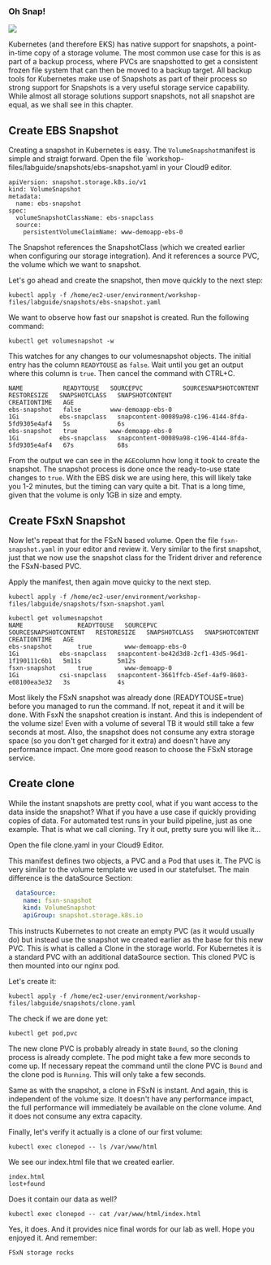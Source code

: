 ### Oh Snap!

![](/images/snap.png)

Kubernetes (and therefore EKS) has native support for snapshots, a point-in-time copy of a storage volume. The most common use case for this is as part of a backup process, where PVCs are snapshotted to get a consistent frozen file system that can then be moved to a backup target. All backup tools for Kubernetes make use of Snapshots as part of their process so strong support for Snapshots is a very useful storage service capability. While almost all storage solutions support snapshots, not all snapshot are equal, as we shall see in this chapter.


## Create EBS Snapshot

Creating a snapshot in Kubernetes is easy. The `VolumeSnapshot`manifest is simple and straigt forward. Open the file `workshop-files/labguide/snapshots/ebs-snapshot.yaml in your Cloud9 editor. 

```console
apiVersion: snapshot.storage.k8s.io/v1
kind: VolumeSnapshot 
metadata: 
  name: ebs-snapshot 
spec: 
  volumeSnapshotClassName: ebs-snapclass
  source: 
    persistentVolumeClaimName: www-demoapp-ebs-0
```

The Snapshot references the SnapshotClass (which we created earlier when configuring our storage integration). And it references a source PVC, the volume which we want to snapshot. 

Let's go ahead and create the snapshot, then move quickly to the next step:

```console
kubectl apply -f /home/ec2-user/environment/workshop-files/labguide/snapshots/ebs-snapshot.yaml
```

We want to observe how fast our snapshot is created. Run the following command:

```console
kubectl get volumesnapshot -w
```

This watches for any changes to our volumesnapshot objects. The initial entry has the column `READYTOUSE` as `false`. Wait until you get an output where this column is `true`. Then cancel the command with CTRL+C. 

```console
NAME           READYTOUSE   SOURCEPVC           SOURCESNAPSHOTCONTENT   RESTORESIZE   SNAPSHOTCLASS   SNAPSHOTCONTENT                                    CREATIONTIME   AGE
ebs-snapshot   false        www-demoapp-ebs-0                           1Gi           ebs-snapclass   snapcontent-00089a98-c196-4144-8fda-5fd9305e4af4   5s             6s
ebs-snapshot   true         www-demoapp-ebs-0                           1Gi           ebs-snapclass   snapcontent-00089a98-c196-4144-8fda-5fd9305e4af4   67s            68s
```

From the output we can see in the `AGE`column how long it took to create the snapshot. The snapshot process is done once the ready-to-use state changes to `true`. With the EBS disk we are using here, this will likely take you 1-2 minutes, but the timing can vary quite a bit. That is a long time, given that the volume is only 1GB in size and empty.


## Create FSxN Snapshot

Now let's repeat that for the FSxN based volume. Open the file `fsxn-snapshot.yaml` in your editor and review it. Very similar to the first snapshot, just that we now use the snapshot class for the Trident driver and reference the FSxN-based PVC.

Apply the manifest, then again move quicky to the next step.

```console
kubectl apply -f /home/ec2-user/environment/workshop-files/labguide/snapshots/fsxn-snapshot.yaml
```

```console
kubectl get volumesnapshot 
NAME               READYTOUSE   SOURCEPVC           SOURCESNAPSHOTCONTENT   RESTORESIZE   SNAPSHOTCLASS   SNAPSHOTCONTENT                                    CREATIONTIME   AGE
ebs-snapshot       true         www-demoapp-ebs-0                           1Gi           ebs-snapclass   snapcontent-be42d3d8-2cf1-43d5-96d1-1f190111c6b1   5m11s          5m12s
fsxn-snapshot      true         www-demoapp-0                               1Gi           csi-snapclass   snapcontent-3661ffcb-45ef-4af9-8603-e08100ea3e32   3s             4s
```

Most likely the FSxN snapshot was already done (READYTOUSE=true) before you managed to run the command. If not, repeat it and it will be done. With FsxN the snapshot creation is instant. And this is independent of the volume size! Even with a volume of several TB it would still take a few seconds at most. Also, the snapshot does not consume any extra storage space (so you don't get charged for it extra) and doesn't have any performance impact. One more good reason to choose the FSxN storage service.


## Create clone

While the instant snapshots are pretty cool, what if you want access to the data inside the snapshot? What if you have a use case if quickly providing copies of data. For automated test runs in your build pipeline, just as one example. That is what we call cloning. Try it out, pretty sure you will like it...

Open the file clone.yaml in your Cloud9 Editor.

This manifest defines two objects, a PVC and a Pod that uses it. The PVC is very similar to the volume template we used in our statefulset. The main difference is the dataSource Section:

```yaml
  dataSource:
    name: fsxn-snapshot
    kind: VolumeSnapshot
    apiGroup: snapshot.storage.k8s.io
```

This instructs Kubernetes to not create an empty PVC (as it would usually do) but instead use the snapshot we created earlier as the base for this new PVC. This is what is called a Clone in the storage world. For Kubernetes it is a standard PVC with an additional dataSource section. 
This cloned PVC is then mounted into our nginx pod.

Let's create it:

```console
kubectl apply -f /home/ec2-user/environment/workshop-files/labguide/snapshots/clone.yaml
```

The check if we are done yet:

```console
kubectl get pod,pvc
```

The new clone PVC is probably already in state `Bound`, so the cloning process is already complete. The pod might take a few more seconds to come up. If necessary repeat the command until the clone PVC is `Bound` and the clone pod is `Running`. This will only take a few seconds.

Same as with the snapshot, a clone in FSxN is instant. And again, this is independent of the volume size. It doesn't have any performance impact, the full performance will immediately be available on the clone volume. And it does not consume any extra capacity. 

Finally, let's verify it actually is a clone of our first volume:

```console
kubectl exec clonepod -- ls /var/www/html
```

We see our index.html file that we created earlier. 

```console
index.html
lost+found
```

Does it contain our data as well?

```console
kubectl exec clonepod -- cat /var/www/html/index.html
```

Yes, it does. And it provides nice final words for our lab as well. Hope you enjoyed it. And remember:

```console
FSxN storage rocks
```
